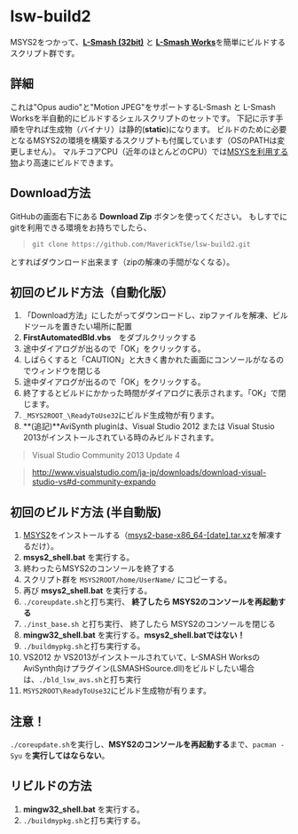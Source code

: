 ﻿# lsw-build2
MSYS2をつかって、[__L-Smash (32bit)__](https://github.com/l-smash/l-smash) と [__L-Smash Works__](https://github.com/VFR-maniac/L-SMASH-Works/tree/master/AviUtl)を簡単にビルドするスクリプト群です。 


## 詳細
これは"Opus audio"と"Motion JPEG"をサポートするL-Smash と L-Smash Worksを半自動的にビルドするシェルスクリプトのセットです。
下記に示す手順を守れば生成物（バイナリ）は静的(**static**)になります。
ビルドのために必要となるMSYS2の環境を構築するスクリプトも付属しています（OSのPATHは変更しません）。
マルチコアCPU（近年のほとんどのCPU）では[MSYSを利用する物](https://github.com/MaverickTse/lw-build)より高速にビルドできます。

## Download方法
GitHubの画面右下にある **Download Zip** ボタンを使ってください。
もしすでにgitを利用できる環境をお持ちでしたら、
>`git clone https://github.com/MaverickTse/lsw-build2.git`

とすればダウンロード出来ます（zipの解凍の手間がなくなる）。


## 初回のビルド方法（自動化版）
  1. 「Download方法」にしたがってダウンロードし、zipファイルを解凍、ビルドツールを置きたい場所に配置
  2. **FirstAutomatedBld.vbs**　をダブルクリックする
  3. 途中ダイアログが出るので「OK」をクリックする。
  4. しばらくすると「CAUTION」と大きく書かれた画面にコンソールがなるのでウィンドウを閉じる
  5. 途中ダイアログが出るので「OK」をクリックする。
  6. 終了するとビルドにかかった時間がダイアログに表示されます。「OK」で閉じます。
  7. `_MSYS2ROOT_\ReadyToUse32`にビルド生成物が有ります。
  8. **(追記)**AviSynth pluginは、Visual Studio 2012 または Visual Stusio 2013がインストールされている時のみビルドされます。

>Visual Studio Community 2013 Update 4

>http://www.visualstudio.com/ja-jp/downloads/download-visual-studio-vs#d-community-expando
  

## 初回のビルド方法 (半自動版)
  1. [MSYS2](http://sourceforge.net/projects/msys2/)をインストールする（[msys2-base-x86_64-[date].tar.xz](http://sourceforge.net/projects/msys2/files/Base/x86_64/)を解凍するだけ）。
  2. **msys2_shell.bat** を実行する。
  3. 終わったらMSYS2のコンソールを終了する
  4. スクリプト群を `MSYS2ROOT/home/UserName/` にコピーする。
  5. 再び **msys2_shell.bat** を実行する。
  6. `./coreupdate.sh`と打ち実行、 **終了したら MSYS2のコンソールを再起動する**
  7. `./inst_base.sh` と打ち実行、 終了したら MSYS2のコンソールを閉じる
  8.  **mingw32_shell.bat** を実行する。**msys2_shell.batではない！** 
  9. `./buildmypkg.sh`と打ち実行する。
  10. VS2012 か VS2013がインストールされていて、L-SMASH WorksのAviSynth向けプラグイン(LSMASHSource.dll)をビルドしたい場合は、`./bld_lsw_avs.sh`と打ち実行
  11. `MSYS2ROOT\ReadyToUse32`にビルド生成物が有ります。
  
  
## 注意！
`./coreupdate.sh`を実行し、**MSYS2のコンソールを再起動する**まで、`pacman -Syu` を**実行してはならない**。

## リビルドの方法
  1. **mingw32_shell.bat** を実行する。
  2. `./buildmypkg.sh`と打ち実行する。

